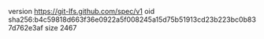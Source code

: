 version https://git-lfs.github.com/spec/v1
oid sha256:b4c59818d663f36e0922a5f008245a15d75b51913cd23b223bc0b837d762e3af
size 2467
